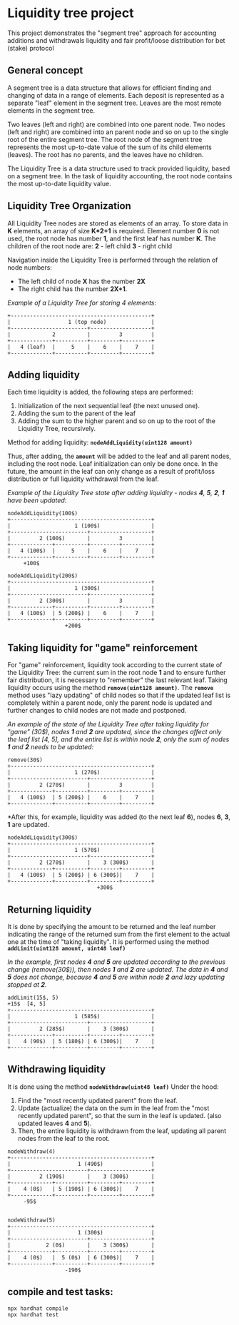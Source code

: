 # Liquidity tree project

This project demonstrates the "segment tree" approach for accounting additions and withdrawals liquidity and fair profit/loose distribution for bet (stake) protocol

## General concept
A segment tree is a data structure that allows for efficient finding and changing of data in a range of elements.
Each deposit is represented as a separate "leaf" element in the segment tree.
Leaves are the most remote elements in the segment tree.

Two leaves (left and right) are combined into one parent node. Two nodes (left and right) are combined into an parent node and so on up to the single root of the entire segment tree.
The root node of the segment tree represents the most up-to-date value of the sum of its child elements (leaves).
The root has no parents, and the leaves have no children.

The Liquidity Tree is a data structure used to track provided liquidity, based on a segment tree.
In the task of liquidity accounting, the root node contains the most up-to-date liquidity value.

## Liquidity Tree Organization
All Liquidity Tree nodes are stored as elements of an array.
To store data in **K** elements, an array of size **K*2+1** is required.
Element number **0** is not used, the root node has number **1**, and the first leaf has number **K**.
The children of the root node are: **2** - left child **3** - right child

Navigation inside the Liquidity Tree is performed through the relation of node numbers:
- The left child of node **X** has the number **2X**
- The right child has the number **2X+1**.
  

*Example of a Liquidity Tree for storing 4 elements:*
```shell
+--------------------------------------------+
|                  1 (top node)              |
+------------------------+-------------------+
|             2          |         3         |
+-------------+----------+---------+---------+
|   4 (leaf)  |     5    |    6    |    7    |
+-------------+----------+---------+---------+
```

## Adding liquidity
Each time liquidity is added, the following steps are performed:
1. Initialization of the next sequential leaf (the next unused one).
2. Adding the sum to the parent of the leaf
3. Adding the sum to the higher parent and so on up to the root of the Liquidity Tree, recursively.
   
Method for adding liquidity: **```nodeAddLiquidity(uint128 amount)```**

Thus, after adding, the **```amount```** will be added to the leaf and all parent nodes, including the root node.
Leaf initialization can only be done once.
In the future, the amount in the leaf can only change as a result of profit/loss distribution or full liquidity withdrawal from the leaf.

*Example of the Liquidity Tree state after adding liquidity - nodes **4**, **5**, **2**, **1** have been updated:*

```shell
nodeAddLiquidity(100$)
+--------------------------------------------+
|                    1 (100$)                |
+------------------------+-------------------+
|         2 (100$)       |         3         |
+-------------+----------+---------+---------+
|   4 (100$)  |     5    |    6    |    7    |
+-------------+----------+---------+---------+
     +100$

nodeAddLiquidity(200$)
+--------------------------------------------+
|                    1 (300$)                |
+------------------------+-------------------+
|         2 (300$)       |         3         |
+-------------+----------+---------+---------+
|   4 (100$)  | 5 (200$) |    6    |    7    |
+-------------+----------+---------+---------+
                  +200$
```

## Taking liquidity for "game" reinforcement
For "game" reinforcement, liquidity took according to the current state of the Liquidity Tree: the current sum in the root node **1** and to ensure further fair distribution, it is necessary to "remember" the last relevant leaf.
Taking liquidity occurs using the method **```remove(uint128 amount)```**.
The **```remove```** method uses "lazy updating" of child nodes so that if the updated leaf list is completely within a parent node, only the parent node is updated and further changes to child nodes are not made and postponed.

*An example of the state of the Liquidity Tree after taking liquidity for "game" (30$), nodes **1** and **2** are updated, since the changes affect only the leaf list [4, 5], and the entire list is within node **2**, only the sum of nodes **1** and **2** needs to be updated:*

```shell
remove(30$)
+--------------------------------------------+
|                    1 (270$)                |
+------------------------+-------------------+
|         2 (270$)       |         3         |
+-------------+----------+---------+---------+
|   4 (100$)  | 5 (200$) |    6    |    7    |
+-------------+----------+---------+---------+
```

*After this, for example, liquidity was added (to the next leaf **6**), nodes **6**, **3**, **1** are updated.

```shell
nodeAddLiquidity(300$)
+--------------------------------------------+
|                    1 (570$)                |
+------------------------+-------------------+
|         2 (270$)       |    3 (300$)       |
+-------------+----------+---------+---------+
|   4 (100$)  | 5 (200$) | 6 (300$)|    7    |
+-------------+----------+---------+---------+
                            +300$
```

## Returning liquidity
It is done by specifying the amount to be returned and the leaf number indicating the range of the returned sum from the first element to the actual one at the time of "taking liquidity".
It is performed using the method **```addLimit(uint128 amount, uint48 leaf)```**

*In the example, first nodes **4** and **5** are updated according to the previous change (remove(30$)), then nodes **1** and **2** are updated. The data in **4** and **5** does not change, because **4** and **5** are within node **2** and lazy updating stopped at **2**.*

```shell
addLimit(15$, 5)
+15$  [4, 5]
+--------------------------------------------+
|                    1 (585$)                |
+------------------------+-------------------+
|         2 (285$)       |    3 (300$)       |
+-------------+----------+---------+---------+
|    4 (90$)  | 5 (180$) | 6 (300$)|    7    |
+-------------+----------+---------+---------+
```

## Withdrawing liquidity
It is done using the method **```nodeWithdraw(uint48 leaf)```**
Under the hood:
1. Find the "most recently updated parent" from the leaf.
2. Update (actualize) the data on the sum in the leaf from the "most recently updated parent", so that the sum in the leaf is updated. (also updated leaves **4** and **5**).
3. Then, the entire liquidity is withdrawn from the leaf, updating all parent nodes from the leaf to the root.

```shell
nodeWithdraw(4) 
+--------------------------------------------+
|                     1 (490$)               |
+------------------------+-------------------+
|         2 (190$)       |    3 (300$)       |
+-------------+----------+---------+---------+
|    4 (0$)   | 5 (190$) | 6 (300$)|    7    |
+-------------+----------+---------+---------+
     -95$


nodeWithdraw(5) 
+--------------------------------------------+
|                     1 (300$)               |
+------------------------+-------------------+
|           2 (0$)       |    3 (300$)       |
+-------------+----------+---------+---------+
|    4 (0$)   |  5 (0$)  | 6 (300$)|    7    |
+-------------+----------+---------+---------+
                  -190$
```

## compile and test tasks:

```shell
npx hardhat compile
npx hardhat test
```
